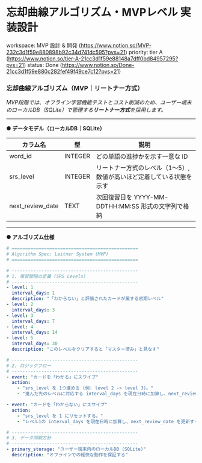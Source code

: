 # 忘却曲線アルゴリズム・MVPレベル 実装設計

workspace: MVP 設計 & 開発 (https://www.notion.so/MVP-232c3d1f59e880898b92c34d741dc595?pvs=21)
priority: tier A (https://www.notion.so/tier-A-21cc3d1f59e88148a7dff0bd84957295?pvs=21)
status: Done (https://www.notion.so/Done-21cc3d1f59e880c282fef49f49ce7c12?pvs=21)

### 忘却曲線アルゴリズム（MVP｜リートナー方式）

 *MVP段階では、オフライン学習機能テストとコスト削減のため、ユーザー端末のローカルDB（SQLite）で管理する**リートナー方式**を採用します。*

---

**● データモデル（ローカルDB｜SQLite）**

| カラム名 | 型 | 説明 |
| --- | --- | --- |
| word_id | INTEGER | どの単語の進捗かを示す一意な ID |
| srs_level | INTEGER | リートナー方式のレベル（1〜5）, 数値が高いほど定着している状態を示す |
| next_review_date | TEXT | 次回復習日を YYYY-MM-DDTHH:MM:SS 形式の文字列で格納 |

---

**● アルゴリズム仕様**

```yaml
# ===============================================
# Algorithm Spec: Leitner System (MVP)
# ===============================================

# -----------------------------------------------
# 1. 復習間隔の定義 (SRS Levels)
# -----------------------------------------------
- level: 1
  interval_days: 1
  description: "「わからない」と評価されたカードが属する初期レベル"
- level: 2
  interval_days: 3
- level: 3
  interval_days: 7
- level: 4
  interval_days: 14
- level: 5
  interval_days: 30
  description: "このレベルをクリアすると「マスター済み」と見なす"

# -----------------------------------------------
# 2. ロジックフロー
# -----------------------------------------------
- event: "カードを「わかる」にスワイプ"
  action:
    - "srs_level を 1つ進める (例: level 2 -> level 3)。"
    - "進んだ先のレベルに対応する interval_days を現在日時に加算し、next_review_date を更新する"

- event: "カードを「わからない」にスワイプ"
  action:
    - "srs_level を 1 にリセットする。"
    - "レベル1の interval_days を現在日時に加算し、next_review_date を更新する"

# -----------------------------------------------
# 3. データ同期方針
# -----------------------------------------------
- primary_storage: "ユーザー端末内のローカルDB (SQLite)"
  description: "オフラインでの軽快な動作を保証する"
```